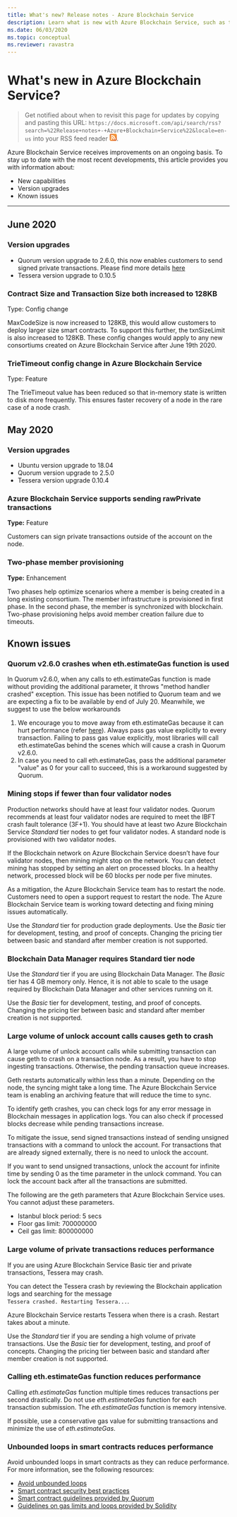 ```yaml
---
title: What's new? Release notes - Azure Blockchain Service
description: Learn what is new with Azure Blockchain Service, such as the latest release notes, versions, known issues, and upcoming changes.
ms.date: 06/03/2020
ms.topic: conceptual
ms.reviewer: ravastra
---
```


# What's new in Azure Blockchain Service?

> Get notified about when to revisit this page for updates by copying and pasting this URL: `https://docs.microsoft.com/api/search/rss?search=%22Release+notes+-+Azure+Blockchain+Service%22&locale=en-us` into your RSS feed reader [![RSS feed reader icon](./media/whats-new/feed-icon-16x16.png)](https://docs.microsoft.com/api/search/rss?search=%22Release+notes+-+Azure+Blockchain+Service%22&locale=en-us).

Azure Blockchain Service receives improvements on an ongoing basis. To stay up to date with the most recent developments, this article provides you with information about:

- New capabilities
- Version upgrades
- Known issues

---

## June 2020

### Version upgrades

- Quorum version upgrade to 2.6.0, this now enables customers to send signed private transactions. Please find more details [here](https://docs.goquorum.com/en/latest/Getting%20Started/api/)
- Tessera version upgrade to 0.10.5

### Contract Size and Transaction Size both increased to 128KB
Type: Config change

MaxCodeSize is now increased to 128KB, this would allow customers to deploy larger size smart contracts. To support this further, the txnSizeLimit is also increased to 128KB.  These config changes would apply to any new consortiums created on Azure Blockchain Service after June 19th 2020. 

### TrieTimeout config change in Azure Blockchain Service 
Type: Feature

The TrieTimeout value has been reduced so that in-memory state is written to disk more frequently. This ensures faster recovery of a node in the rare case of a node crash.

## May 2020

### Version upgrades

- Ubuntu version upgrade to 18.04
- Quorum version upgrade to 2.5.0
- Tessera version upgrade 0.10.4

### Azure Blockchain Service supports sending rawPrivate transactions

**Type:** Feature

Customers can sign private transactions outside of the account on the node.

### Two-phase member provisioning

**Type:** Enhancement

Two phases help optimize scenarios where a member is being created in a long existing consortium. The member infrastructure is provisioned in first phase. In the second phase, the member is synchronized with blockchain. Two-phase provisioning helps avoid member creation failure due to timeouts.

## Known issues

### Quorum v2.6.0 crashes when eth.estimateGas function is used

In Quorum v2.6.0, when any calls to eth.estimateGas function is made without providing the additional parameter, it throws "method handler crashed" exception. This issue has been notified to Quorum team and we are expecting a fix to be available by end of July 20. Meanwhile, we suggest to use the below workarounds
 
1. We encourage you to move away from eth.estimateGas because it can hurt performance (refer [here](https://docs.microsoft.com/en-us/azure/blockchain/service/whats-new#calling-ethestimategas-function-reduces-performance)). Always pass gas value explicitly to every transaction. Failing to pass gas value explicitly, most libraries will call eth.estimateGas behind the scenes which will cause a crash in Quorum v2.6.0.
2. In case you need to call eth.estimateGas, pass the additional parameter "value" as 0 for your call to succeed, this is a workaround suggested by Quorum. 

### Mining stops if fewer than four validator nodes

Production networks should have at least four validator nodes. Quorum recommends at least four validator nodes are required to meet the IBFT crash fault tolerance (3F+1). You should have at least two Azure Blockchain Service *Standard* tier nodes to get four validator nodes. A standard node is provisioned with two validator nodes.  

If the Blockchain network on Azure Blockchain Service doesn’t have four validator nodes, then mining might stop on the network. You can detect mining has stopped by setting an alert on processed blocks. In a healthy network, processed block will be 60 blocks per node per five minutes.

As a mitigation, the Azure Blockchain Service team  has to restart the node. Customers need to open a support request to restart the node. The Azure Blockchain Service team is working toward detecting and fixing mining issues automatically.

Use the *Standard* tier for production grade deployments. Use the *Basic* tier for development, testing, and proof of concepts. Changing the pricing tier between basic and standard after member creation is not supported.

### Blockchain Data Manager requires Standard tier node

Use the *Standard* tier if you are using Blockchain Data Manager. The *Basic* tier has 4 GB memory only. Hence, it is not able to scale to the usage required by Blockchain Data Manager and other services running on it.

Use the *Basic* tier for development, testing, and proof of concepts. Changing the pricing tier between basic and standard after member creation is not supported.

### Large volume of unlock account calls causes geth to crash

A large volume of unlock account calls while submitting transaction can cause geth to crash on a transaction node. As a result, you have to stop ingesting transactions. Otherwise, the pending transaction queue increases.

Geth restarts automatically within less than a minute. Depending on the node, the syncing might take a long time. The Azure Blockchain Service team is enabling an archiving feature that will reduce the time to sync.

To identify geth crashes, you can check logs for any error message in Blockchain messages in application logs. You can also check if processed blocks decrease while pending transactions increase.

To mitigate the issue, send signed transactions instead of sending unsigned transactions with a command to unlock the account. For transactions that are already signed externally, there is no need to unlock the account.

If you want to send unsigned transactions, unlock the account for infinite time by sending 0 as the time parameter in the unlock command. You can lock the account back after all the transactions are submitted.  

The following are the geth parameters that Azure Blockchain Service uses. You cannot adjust these parameters.

- Istanbul block period: 5 secs
- Floor gas limit: 700000000
- Ceil gas limit: 800000000

### Large volume of private transactions reduces performance

If you are using Azure Blockchain Service Basic tier and private transactions, Tessera may crash.

You can detect the Tessera crash by reviewing the Blockchain application logs and searching for the message `Tessera crashed. Restarting Tessera...`.

Azure Blockchain Service restarts Tessera when there is a crash. Restart takes about a minute.

Use the *Standard* tier if you are sending a high volume of private transactions. Use the *Basic* tier for development, testing, and proof of concepts. Changing the pricing tier between basic and standard after member creation is not supported.

### Calling eth.estimateGas function reduces performance

Calling *eth.estimateGas* function multiple times reduces transactions per second drastically. Do not use *eth.estimateGas* function for each transaction submission. The *eth.estimateGas* function is memory intensive.

If possible, use a conservative gas value for submitting transactions and minimize the use of *eth.estimateGas*.

### Unbounded loops in smart contracts reduces performance

Avoid unbounded loops in smart contracts as they can reduce performance. For more information, see the following resources:

- [Avoid unbounded loops](https://blog.b9lab.com/getting-loopy-with-solidity-1d51794622ad )
- [Smart contract security best practices](https://github.com/ConsenSys/smart-contract-best-practices)
- [Smart contract guidelines provided by Quorum](http://docs.goquorum.com/en/latest/Security/Framework/Decentralized%20Application/Smart%20Contracts%20Security/)
- [Guidelines on gas limits and loops provided by Solidity](https://solidity.readthedocs.io/en/develop/security-considerations.html#gas-limit-and-loops)
